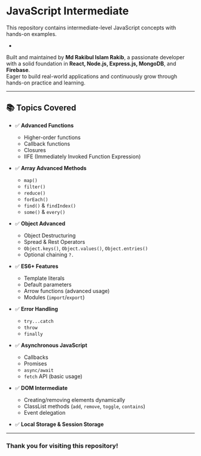 # JavaScript Intermediate

This repository contains intermediate-level JavaScript concepts with hands-on examples.

-

Built and maintained by **Md Rakibul Islam Rakib**, a passionate developer with a solid foundation in **React, Node.js, Express.js, MongoDB**, and **Firebase**.  
Eager to build real-world applications and continuously grow through hands-on practice and learning.

---

## 📚 Topics Covered

- ✅ **Advanced Functions**

  - Higher-order functions
  - Callback functions
  - Closures
  - IIFE (Immediately Invoked Function Expression)

- ✅ **Array Advanced Methods**

  - `map()`
  - `filter()`
  - `reduce()`
  - `forEach()`
  - `find()` & `findIndex()`
  - `some()` & `every()`

- ✅ **Object Advanced**

  - Object Destructuring
  - Spread & Rest Operators
  - `Object.keys()`, `Object.values()`, `Object.entries()`
  - Optional chaining `?.`

- ✅ **ES6+ Features**

  - Template literals
  - Default parameters
  - Arrow functions (advanced usage)
  - Modules (`import`/`export`)

- ✅ **Error Handling**

  - `try...catch`
  - `throw`
  - `finally`

- ✅ **Asynchronous JavaScript**

  - Callbacks
  - Promises
  - `async/await`
  - `fetch` API (basic usage)

- ✅ **DOM Intermediate**

  - Creating/removing elements dynamically
  - ClassList methods (`add`, `remove`, `toggle`, `contains`)
  - Event delegation

- ✅ **Local Storage & Session Storage**

---

### Thank you for visiting this repository!
